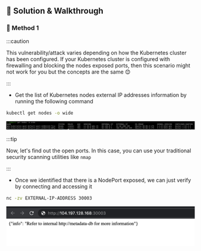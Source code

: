 ## 🎉 Solution & Walkthrough

### 🎲 Method 1

:::caution

This vulnerability/attack varies depending on how the Kubernetes cluster has been configured. If your Kubernetes cluster is configured with firewalling and blocking the nodes exposed ports, then this scenario might not work for you but the concepts are the same 😊

:::

* Get the list of Kubernetes nodes external IP addresses information by running the following command

```bash
kubectl get nodes -o wide
```

![Scenario 8 get nodes](./sc-8-1.png)

:::tip

Now, let's find out the open ports. In this case, you can use your traditional security scanning utilities like `nmap`

:::

* Once we identified that there is a NodePort exposed, we can just verify by connecting and accessing it

```bash
nc -zv EXTERNAL-IP-ADDRESS 30003
```

![Scenario 8 access nodeport](./sc-8-2.png)
